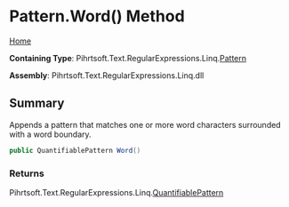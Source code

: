 # Pattern\.Word\(\) Method

[Home](../../../../../../README.md)

**Containing Type**: Pihrtsoft\.Text\.RegularExpressions\.Linq\.[Pattern](../README.md)

**Assembly**: Pihrtsoft\.Text\.RegularExpressions\.Linq\.dll

## Summary

Appends a pattern that matches one or more word characters surrounded with a word boundary\.

```csharp
public QuantifiablePattern Word()
```

### Returns

Pihrtsoft\.Text\.RegularExpressions\.Linq\.[QuantifiablePattern](../../QuantifiablePattern/README.md)

